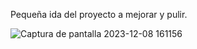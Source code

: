 Pequeña ida del proyecto a mejorar y pulir.

![Captura de pantalla 2023-12-08 161156](https://github.com/JoseAgrazM/Tic-Tac-Toe/assets/126983094/1fb0a88f-d43d-45c1-82dd-08f1e6f93500)
